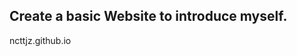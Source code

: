 Create a basic Website to introduce myself.
--------------------------------------
ncttjz.github.io

